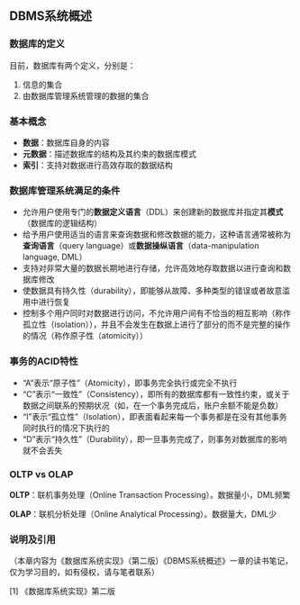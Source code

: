 ## DBMS系统概述

### 数据库的定义

目前，数据库有两个定义，分别是：

1. 信息的集合
2. 由数据库管理系统管理的数据的集合

### 基本概念

- **数据**：数据库自身的内容
- **元数据**：描述数据库的结构及其约束的数据库模式
- **索引**：支持对数据进行高效存取的数据结构

### 数据库管理系统满足的条件

- 允许用户使用专门的**数据定义语言**（DDL）来创建新的数据库并指定其**模式**（数据库的逻辑结构）
- 给予用户使用适当的语言来查询数据和修改数据的能力，这种语言通常被称为**查询语言**（query language）或**数据操纵语言**（data-manipulation language, DML）
- 支持对非常大量的数据长期地进行存储，允许高效地存取数据以进行查询和数据库修改
- 使数据具有持久性（durability），即能够从故障、多种类型的错误或者故意滥用中进行恢复
- 控制多个用户同时对数据进行访问，不允许用户间有不恰当的相互影响（称作孤立性（isolation）），并且不会发生在数据上进行了部分的而不是完整的操作的情况（称作原子性（atomicity））

### 事务的ACID特性

- “A”表示“原子性”（Atomicity），即事务完全执行或完全不执行
- “C”表示“一致性”（Consistency），即所有的数据库都有一致性约束，或关于数据之间联系的预期状况（如，在一个事务完成后，账户余额不能是负数）
- “I”表示“孤立性”（Isolation），即表面看起来每一个事务都是在没有其他事务同时执行的情况下执行的
- “D”表示“持久性”（Durability），即一旦事务完成了，则事务对数据库的影响就不会丢失

### OLTP vs OLAP

**OLTP**：联机事务处理（Online Transaction Processing）。数据量小，DML频繁

**OLAP**：联机分析处理（Online Analytical Processing）。数据量大，DML少

### 说明及引用

（本章内容为《数据库系统实现》（第二版）《DBMS系统概述》一章的读书笔记，仅为学习目的，如有侵权，请与笔者联系）

[1] 《数据库系统实现》第二版
 
